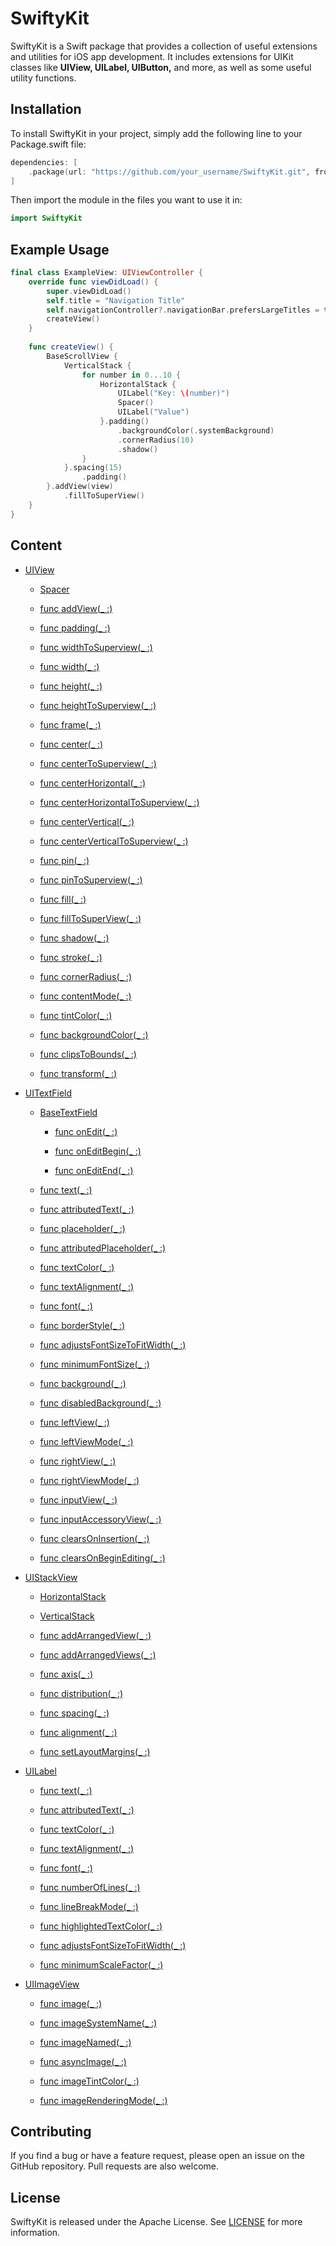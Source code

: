 # SwiftyKit

SwiftyKit is a Swift package that provides a collection of useful extensions and utilities for iOS app development. It includes extensions for UIKit classes like **UIView, UILabel, UIButton,** and more, as well as some useful utility functions.

## Installation

To install SwiftyKit in your project, simply add the following line to your Package.swift file:

```swift
dependencies: [
    .package(url: "https://github.com/your_username/SwiftyKit.git", from: "1.0.0")
]
```

Then import the module in the files you want to use it in:

```swift
import SwiftyKit
```

## Example Usage
```swift
final class ExampleView: UIViewController {
    override func viewDidLoad() {
        super.viewDidLoad()
        self.title = "Navigation Title"
        self.navigationController?.navigationBar.prefersLargeTitles = true
        createView()
    }
    
    func createView() {
        BaseScrollView {
            VerticalStack {
                for number in 0...10 {
                    HorizontalStack {
                        UILabel("Key: \(number)")
                        Spacer()
                        UILabel("Value")
                    }.padding()
                        .backgroundColor(.systemBackground)
                        .cornerRadius(10)
                        .shadow()
                }
            }.spacing(15)
                .padding()
        }.addView(view)
            .fillToSuperView()
    }
}
```
## Content
- <a href="https://github.com/devmehmetates/SwiftyKit/blob/main/Sources/SwiftyKit/Kit/Extensions/UIView%20%2B%20Ext.swift"><p>UIView</p></a>
    - <a href="https://github.com/devmehmetates/SwiftyKit/blob/main/Sources/SwiftyKit/Kit/Bases/Spacer.swift"><p>Spacer</p></a>
    - <a href="https://github.com/devmehmetates/SwiftyKit/blob/main/Sources/SwiftyKit/Kit/Extensions/UIView%20%2B%20Ext.swift#L12"><p>func addView(_ :)</p></a>
    - <a href="https://github.com/devmehmetates/SwiftyKit/blob/main/Sources/SwiftyKit/Kit/Extensions/UIView%20%2B%20Ext.swift#L25"><p>func padding(_ :)</p></a>
    - <a href="https://github.com/devmehmetates/SwiftyKit/blob/main/Sources/SwiftyKit/Kit/Extensions/UIView%20%2B%20Ext.swift#L42"><p>func widthToSuperview(_ :)</p></a>
    - <a href="https://github.com/devmehmetates/SwiftyKit/blob/main/Sources/SwiftyKit/Kit/Extensions/UIView%20%2B%20Ext.swift#L53"><p>func width(_ :)</p></a>
    - <a href="https://github.com/devmehmetates/SwiftyKit/blob/main/Sources/SwiftyKit/Kit/Extensions/UIView%20%2B%20Ext.swift#L64"><p>func height(_ :)</p></a>
    - <a href="https://github.com/devmehmetates/SwiftyKit/blob/main/Sources/SwiftyKit/Kit/Extensions/UIView%20%2B%20Ext.swift#L75"><p>func heightToSuperview(_ :)</p></a>
    - <a href="https://github.com/devmehmetates/SwiftyKit/blob/main/Sources/SwiftyKit/Kit/Extensions/UIView%20%2B%20Ext.swift#L86"><p>func frame(_ :)</p></a>
    - <a href="https://github.com/devmehmetates/SwiftyKit/blob/main/Sources/SwiftyKit/Kit/Extensions/UIView%20%2B%20Ext.swift#L106"><p>func center(_ :)</p></a>
    - <a href="https://github.com/devmehmetates/SwiftyKit/blob/main/Sources/SwiftyKit/Kit/Extensions/UIView%20%2B%20Ext.swift#L118"><p>func centerToSuperview(_ :)</p></a>
    - <a href="https://github.com/devmehmetates/SwiftyKit/blob/main/Sources/SwiftyKit/Kit/Extensions/UIView%20%2B%20Ext.swift#L130"><p>func centerHorizontal(_ :)</p></a>
    - <a href="https://github.com/devmehmetates/SwiftyKit/blob/main/Sources/SwiftyKit/Kit/Extensions/UIView%20%2B%20Ext.swift#L141"><p>func centerHorizontalToSuperview(_ :)</p></a>
    - <a href="https://github.com/devmehmetates/SwiftyKit/blob/main/Sources/SwiftyKit/Kit/Extensions/UIView%20%2B%20Ext.swift#L152"><p>func centerVertical(_ :)</p></a>
    - <a href="https://github.com/devmehmetates/SwiftyKit/blob/main/Sources/SwiftyKit/Kit/Extensions/UIView%20%2B%20Ext.swift#L163"><p>func centerVerticalToSuperview(_ :)</p></a>
    - <a href="https://github.com/devmehmetates/SwiftyKit/blob/main/Sources/SwiftyKit/Kit/Extensions/UIView%20%2B%20Ext.swift#L177"><p>func pin(_ :)</p></a>
    - <a href="https://github.com/devmehmetates/SwiftyKit/blob/main/Sources/SwiftyKit/Kit/Extensions/UIView%20%2B%20Ext.swift#L252"><p>func pinToSuperview(_ :)</p></a>
    - <a href="https://github.com/devmehmetates/SwiftyKit/blob/main/Sources/SwiftyKit/Kit/Extensions/UIView%20%2B%20Ext.swift#L330"><p>func fill(_ :)</p></a>
    - <a href="https://github.com/devmehmetates/SwiftyKit/blob/main/Sources/SwiftyKit/Kit/Extensions/UIView%20%2B%20Ext.swift#L433"><p>func fillToSuperView(_ :)</p></a>
    - <a href="https://github.com/devmehmetates/SwiftyKit/blob/main/Sources/SwiftyKit/Kit/Extensions/UIView%20%2B%20Ext.swift#L539"><p>func shadow(_ :)</p></a>
    - <a href="https://github.com/devmehmetates/SwiftyKit/blob/main/Sources/SwiftyKit/Kit/Extensions/UIView%20%2B%20Ext.swift#L557"><p>func stroke(_ :)</p></a>
    - <a href="https://github.com/devmehmetates/SwiftyKit/blob/main/Sources/SwiftyKit/Kit/Extensions/UIView%20%2B%20Ext.swift#L571"><p>func cornerRadius(_ :)</p></a>
    - <a href="https://github.com/devmehmetates/SwiftyKit/blob/main/Sources/SwiftyKit/Kit/Extensions/UIView%20%2B%20Ext.swift#L582"><p>func contentMode(_ :)</p></a>
    - <a href="https://github.com/devmehmetates/SwiftyKit/blob/main/Sources/SwiftyKit/Kit/Extensions/UIView%20%2B%20Ext.swift#L592"><p>func tintColor(_ :)</p></a>
    - <a href="https://github.com/devmehmetates/SwiftyKit/blob/main/Sources/SwiftyKit/Kit/Extensions/UIView%20%2B%20Ext.swift#L602"><p>func backgroundColor(_ :)</p></a>
    - <a href="https://github.com/devmehmetates/SwiftyKit/blob/main/Sources/SwiftyKit/Kit/Extensions/UIView%20%2B%20Ext.swift#L612"><p>func clipsToBounds(_ :)</p></a>
    - <a href="https://github.com/devmehmetates/SwiftyKit/blob/main/Sources/SwiftyKit/Kit/Extensions/UIView%20%2B%20Ext.swift#L622"><p>func transform(_ :)</p></a>
- <a href="https://github.com/devmehmetates/SwiftyKit/blob/main/Sources/SwiftyKit/Kit/Extensions/UITextField%20%2B%20Ext.swift"><p>UITextField</p></a>
    - <a href="https://github.com/devmehmetates/SwiftyKit/blob/main/Sources/SwiftyKit/Kit/Bases/BaseTextField.swift#L10"><p>BaseTextField</p></a>
        - <a href="https://github.com/devmehmetates/SwiftyKit/blob/main/Sources/SwiftyKit/Kit/Bases/BaseTextField.swift#L37"><p>func onEdit(_ :)</p></a>
        - <a href="https://github.com/devmehmetates/SwiftyKit/blob/main/Sources/SwiftyKit/Kit/Bases/BaseTextField.swift#L48"><p>func onEditBegin(_ :)</p></a>
        - <a href="https://github.com/devmehmetates/SwiftyKit/blob/main/Sources/SwiftyKit/Kit/Bases/BaseTextField.swift#L59"><p>func onEditEnd(_ :)</p></a>
    - <a href="https://github.com/devmehmetates/SwiftyKit/blob/main/Sources/SwiftyKit/Kit/Extensions/UITextField%20%2B%20Ext.swift#L13"><p>func text(_ :)</p></a>
    - <a href="https://github.com/devmehmetates/SwiftyKit/blob/main/Sources/SwiftyKit/Kit/Extensions/UITextField%20%2B%20Ext.swift#L23"><p>func attributedText(_ :)</p></a>
    - <a href="https://github.com/devmehmetates/SwiftyKit/blob/main/Sources/SwiftyKit/Kit/Extensions/UITextField%20%2B%20Ext.swift#L33"><p>func placeholder(_ :)</p></a>
    - <a href="https://github.com/devmehmetates/SwiftyKit/blob/main/Sources/SwiftyKit/Kit/Extensions/UITextField%20%2B%20Ext.swift#L43"><p>func attributedPlaceholder(_ :)</p></a>
    - <a href="https://github.com/devmehmetates/SwiftyKit/blob/main/Sources/SwiftyKit/Kit/Extensions/UITextField%20%2B%20Ext.swift#L53"><p>func textColor(_ :)</p></a>
    - <a href="https://github.com/devmehmetates/SwiftyKit/blob/main/Sources/SwiftyKit/Kit/Extensions/UITextField%20%2B%20Ext.swift#L63"><p>func textAlignment(_ :)</p></a>
    - <a href="https://github.com/devmehmetates/SwiftyKit/blob/main/Sources/SwiftyKit/Kit/Extensions/UITextField%20%2B%20Ext.swift#L73"><p>func font(_ :)</p></a>
    - <a href="https://github.com/devmehmetates/SwiftyKit/blob/main/Sources/SwiftyKit/Kit/Extensions/UITextField%20%2B%20Ext.swift#L83"><p>func borderStyle(_ :)</p></a>
    - <a href="https://github.com/devmehmetates/SwiftyKit/blob/main/Sources/SwiftyKit/Kit/Extensions/UITextField%20%2B%20Ext.swift#L93"><p>func adjustsFontSizeToFitWidth(_ :)</p></a>
    - <a href="https://github.com/devmehmetates/SwiftyKit/blob/main/Sources/SwiftyKit/Kit/Extensions/UITextField%20%2B%20Ext.swift#L103"><p>func minimumFontSize(_ :)</p></a>
    - <a href="https://github.com/devmehmetates/SwiftyKit/blob/main/Sources/SwiftyKit/Kit/Extensions/UITextField%20%2B%20Ext.swift#L113"><p>func background(_ :)</p></a>
    - <a href="https://github.com/devmehmetates/SwiftyKit/blob/main/Sources/SwiftyKit/Kit/Extensions/UITextField%20%2B%20Ext.swift#L123"><p>func disabledBackground(_ :)</p></a>
    - <a href="https://github.com/devmehmetates/SwiftyKit/blob/main/Sources/SwiftyKit/Kit/Extensions/UITextField%20%2B%20Ext.swift#L133"><p>func leftView(_ :)</p></a>
    - <a href="https://github.com/devmehmetates/SwiftyKit/blob/main/Sources/SwiftyKit/Kit/Extensions/UITextField%20%2B%20Ext.swift#L143"><p>func leftViewMode(_ :)</p></a>
    - <a href="https://github.com/devmehmetates/SwiftyKit/blob/main/Sources/SwiftyKit/Kit/Extensions/UITextField%20%2B%20Ext.swift#L153"><p>func rightView(_ :)</p></a>
    - <a href="https://github.com/devmehmetates/SwiftyKit/blob/main/Sources/SwiftyKit/Kit/Extensions/UITextField%20%2B%20Ext.swift#L163"><p>func rightViewMode(_ :)</p></a>
    - <a href="https://github.com/devmehmetates/SwiftyKit/blob/main/Sources/SwiftyKit/Kit/Extensions/UITextField%20%2B%20Ext.swift#L173"><p>func inputView(_ :)</p></a>
    - <a href="https://github.com/devmehmetates/SwiftyKit/blob/main/Sources/SwiftyKit/Kit/Extensions/UITextField%20%2B%20Ext.swift#L183"><p>func inputAccessoryView(_ :)</p></a>
    - <a href="https://github.com/devmehmetates/SwiftyKit/blob/main/Sources/SwiftyKit/Kit/Extensions/UITextField%20%2B%20Ext.swift#L193"><p>func clearsOnInsertion(_ :)</p></a>
    - <a href="https://github.com/devmehmetates/SwiftyKit/blob/main/Sources/SwiftyKit/Kit/Extensions/UITextField%20%2B%20Ext.swift#L203"><p>func clearsOnBeginEditing(_ :)</p></a>
- <a href="https://github.com/devmehmetates/SwiftyKit/blob/main/Sources/SwiftyKit/Kit/Extensions/UIStackView%20%2B%20Ext.swift"><p>UIStackView</p></a>
    - <a href="https://github.com/devmehmetates/SwiftyKit/blob/main/Sources/SwiftyKit/Kit/Bases/HorizontalStack.swift"><p>HorizontalStack</p></a>
    - <a href="https://github.com/devmehmetates/SwiftyKit/blob/main/Sources/SwiftyKit/Kit/Bases/VerticalStack.swift"><p>VerticalStack</p></a>
    - <a href="https://github.com/devmehmetates/SwiftyKit/blob/main/Sources/SwiftyKit/Kit/Extensions/UIStackView%20%2B%20Ext.swift#L13"><p>func addArrangedView(_ :)</p></a>
    - <a href="https://github.com/devmehmetates/SwiftyKit/blob/main/Sources/SwiftyKit/Kit/Extensions/UIStackView%20%2B%20Ext.swift#L23"><p>func addArrangedViews(_ :)</p></a>
    - <a href="https://github.com/devmehmetates/SwiftyKit/blob/main/Sources/SwiftyKit/Kit/Extensions/UIStackView%20%2B%20Ext.swift#L35"><p>func axis(_ :)</p></a>
    - <a href="https://github.com/devmehmetates/SwiftyKit/blob/main/Sources/SwiftyKit/Kit/Extensions/UIStackView%20%2B%20Ext.swift#L45"><p>func distribution(_ :)</p></a>
    - <a href="https://github.com/devmehmetates/SwiftyKit/blob/main/Sources/SwiftyKit/Kit/Extensions/UIStackView%20%2B%20Ext.swift#L55"><p>func spacing(_ :)</p></a>
    - <a href="https://github.com/devmehmetates/SwiftyKit/blob/main/Sources/SwiftyKit/Kit/Extensions/UIStackView%20%2B%20Ext.swift#L65"><p>func alignment(_ :)</p></a>
    - <a href="https://github.com/devmehmetates/SwiftyKit/blob/main/Sources/SwiftyKit/Kit/Extensions/UIStackView%20%2B%20Ext.swift#L75"><p>func setLayoutMargins(_ :)</p></a>
- <a href="https://github.com/devmehmetates/SwiftyKit/blob/main/Sources/SwiftyKit/Kit/Extensions/UILabel%20%2B%20Ext.swift"><p>UILabel</p></a>
    - <a href="https://github.com/devmehmetates/SwiftyKit/blob/main/Sources/SwiftyKit/Kit/Extensions/UILabel%20%2B%20Ext.swift#L21"><p>func text(_ :)</p></a>
    - <a href="https://github.com/devmehmetates/SwiftyKit/blob/main/Sources/SwiftyKit/Kit/Extensions/UILabel%20%2B%20Ext.swift#L31"><p>func attributedText(_ :)</p></a>
    - <a href="https://github.com/devmehmetates/SwiftyKit/blob/main/Sources/SwiftyKit/Kit/Extensions/UILabel%20%2B%20Ext.swift#L41"><p>func textColor(_ :)</p></a>
    - <a href="https://github.com/devmehmetates/SwiftyKit/blob/main/Sources/SwiftyKit/Kit/Extensions/UILabel%20%2B%20Ext.swift#L51"><p>func textAlignment(_ :)</p></a>
    - <a href="https://github.com/devmehmetates/SwiftyKit/blob/main/Sources/SwiftyKit/Kit/Extensions/UILabel%20%2B%20Ext.swift#L61"><p>func font(_ :)</p></a>
    - <a href="https://github.com/devmehmetates/SwiftyKit/blob/main/Sources/SwiftyKit/Kit/Extensions/UILabel%20%2B%20Ext.swift#L71"><p>func numberOfLines(_ :)</p></a>
    - <a href="https://github.com/devmehmetates/SwiftyKit/blob/main/Sources/SwiftyKit/Kit/Extensions/UILabel%20%2B%20Ext.swift#L81"><p>func lineBreakMode(_ :)</p></a>
    - <a href="https://github.com/devmehmetates/SwiftyKit/blob/main/Sources/SwiftyKit/Kit/Extensions/UILabel%20%2B%20Ext.swift#L91"><p>func highlightedTextColor(_ :)</p></a>
    - <a href="https://github.com/devmehmetates/SwiftyKit/blob/main/Sources/SwiftyKit/Kit/Extensions/UILabel%20%2B%20Ext.swift#L102"><p>func adjustsFontSizeToFitWidth(_ :)</p></a>
    - <a href="https://github.com/devmehmetates/SwiftyKit/blob/main/Sources/SwiftyKit/Kit/Extensions/UILabel%20%2B%20Ext.swift#L112"><p>func minimumScaleFactor(_ :)</p></a>
- <a href="https://github.com/devmehmetates/SwiftyKit/blob/main/Sources/SwiftyKit/Kit/Extensions/UIImage%20%2B%20Ext.swift"><p>UIImageView</p></a>
    - <a href="https://github.com/devmehmetates/SwiftyKit/blob/main/Sources/SwiftyKit/Kit/Extensions/UIImage%20%2B%20Ext.swift#L13"><p>func image(_ :)</p></a>
    - <a href="https://github.com/devmehmetates/SwiftyKit/blob/main/Sources/SwiftyKit/Kit/Extensions/UIImage%20%2B%20Ext.swift#L23"><p>func imageSystemName(_ :)</p></a>
    - <a href="https://github.com/devmehmetates/SwiftyKit/blob/main/Sources/SwiftyKit/Kit/Extensions/UIImage%20%2B%20Ext.swift#L34"><p>func imageNamed(_ :)</p></a>
    - <a href="https://github.com/devmehmetates/SwiftyKit/blob/main/Sources/SwiftyKit/Kit/Extensions/UIImage%20%2B%20Ext.swift#L44"><p>func asyncImage(_ :)</p></a>
    - <a href="https://github.com/devmehmetates/SwiftyKit/blob/main/Sources/SwiftyKit/Kit/Extensions/UIImage%20%2B%20Ext.swift#L63"><p>func imageTintColor(_ :)</p></a>
    - <a href="https://github.com/devmehmetates/SwiftyKit/blob/main/Sources/SwiftyKit/Kit/Extensions/UIImage%20%2B%20Ext.swift#L75"><p>func imageRenderingMode(_ :)</p></a>
## Contributing
If you find a bug or have a feature request, please open an issue on the GitHub repository. Pull requests are also welcome.

## License
SwiftyKit is released under the Apache License. See <a href="https://github.com/devmehmetates/SwiftyKit/blob/main/LICENSE">LICENSE</a> for more information.

